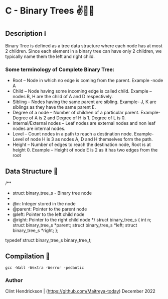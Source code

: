 # C - Binary Trees :v::evergreen_tree::deciduous_tree:

## Description :information_source:
Binary Tree is defined as a tree data structure where each node has at most 2 children. Since each element in a binary tree can have only 2 children, we typically name them the left and right child.
### Some terminology of Complete Binary Tree:
* Root – Node in which no edge is coming from the parent. Example -node A
* Child – Node having some incoming edge is called child. Example – nodes B, H are the child of A and D respectively.
* Sibling – Nodes having the same parent are sibling. Example- J, K are siblings as they have the same parent E.
* Degree of a node – Number of children of a particular parent. Example- Degree of A is 2 and Degree of H is 1. Degree of L is 0.
* Internal/External nodes – Leaf nodes are external nodes and non leaf nodes are internal nodes.
* Level – Count nodes in a path to reach a destination node. Example- Level of node H is 3 as nodes A, D and H themselves form the path.
* Height – Number of edges to reach the destination node, Root is at height 0. Example – Height of node E is 2 as it has two edges from the root


## Data Structure :dna:
/**
 * struct binary_tree_s - Binary tree node
 *
 * @n: Integer stored in the node
 * @parent: Pointer to the parent node
 * @left: Pointer to the left child node
 * @right: Pointer to the right child node
 */
struct binary_tree_s
{
    int n;
    struct binary_tree_s *parent;
    struct binary_tree_s *left;
    struct binary_tree_s *right;
};

typedef struct binary_tree_s binary_tree_t;



## Compilation :thought_balloon:

```
gcc -Wall -Wextra -Werror -pedantic
```

### Author

Clint Hendrickson | (https://github.com/Maitreya-today)
December 2022
